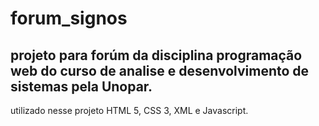 # forum_signos

## projeto para forúm da disciplina programação web do curso de analise e desenvolvimento de sistemas pela Unopar.

utilizado nesse projeto HTML 5, CSS 3, XML e Javascript.
